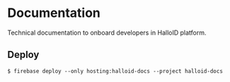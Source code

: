 # Documentation
Technical documentation to onboard developers in HalloID platform.

## Deploy
```
$ firebase deploy --only hosting:halloid-docs --project halloid-docs

```